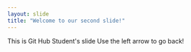 ```yaml
---
layout: slide
title: "Welcome to our second slide!"
---
```

This is Git Hub Student's slide
Use the left arrow to go back!
